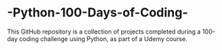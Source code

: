 # -Python-100-Days-of-Coding-
 This GitHub repository is a collection of projects completed during a 100-day coding challenge using Python, as part of a Udemy course.
